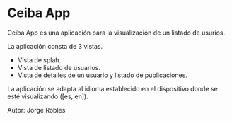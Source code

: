 # Ceiba App

Ceiba App es una aplicación para la visualización de un listado de usurios.

La aplicación consta de 3 vistas.

- Vista de splah.
- Vista de listado de usuarios.
- Vista de detalles de un usuario y listado de publicaciones.

La aplicación se adapta al idioma establecido en el dispositivo donde se esté visualizando ([es, en]).

Autor: Jorge Robles